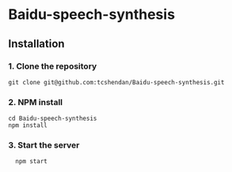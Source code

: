 # Baidu-speech-synthesis

## Installation

### 1. Clone the repository

    git clone git@github.com:tcshendan/Baidu-speech-synthesis.git

### 2. NPM install

    cd Baidu-speech-synthesis
    npm install

### 3. Start the server

	  npm start
